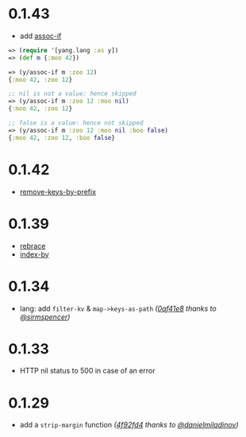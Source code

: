 # 0.1.43

+ add [assoc-if](https://github.com/tolitius/yang/blob/6b6ceca0bbf427b890174f31f680c726799d7f62/src/yang/lang.clj#L70-L100)

```clojure
=> (require '[yang.lang :as y])
=> (def m {:moo 42})

=> (y/assoc-if m :zoo 12)
{:moo 42, :zoo 12}

;; nil is not a value: hence skipped
=> (y/assoc-if m :zoo 12 :moo nil)
{:moo 42, :zoo 12}

;; false is a value: hence not skipped
=> (y/assoc-if m :zoo 12 :moo nil :boo false)
{:moo 42, :zoo 12, :boo false}
```

# 0.1.42

+ [remove-keys-by-prefix](https://github.com/tolitius/yang/blob/af35279e4b13c36927572c0c5bd6d1144ee22f6c/src/yang/lang.clj#L176-L193)

# 0.1.39

+ [rebrace](https://github.com/tolitius/yang/blob/cd8c4e94160b5e0e375a49b0dd0cb881015ddb41/src/yang/lang.clj#L208)
+ [index-by](https://github.com/tolitius/yang/blob/cd8c4e94160b5e0e375a49b0dd0cb881015ddb41/src/yang/lang.clj#L374)

# 0.1.34

* lang: add `filter-kv` & `map->keys-as-path` _([0af41e8](https://github.com/tolitius/yang/commit/0af41e847df9f2c1b8b9948242dbcd38b6971d71) thanks to [@sirmspencer](https://github.com/sirmspencer))_

# 0.1.33

* HTTP nil status to 500 in case of an error

# 0.1.29

* add a `strip-margin` function _([4f92fd4](https://github.com/tolitius/yang/commit/4f92fd416425930c822da1d4a67748cac2c5f19a) thanks to [@danielmiladinov](https://github.com/danielmiladinov))_

